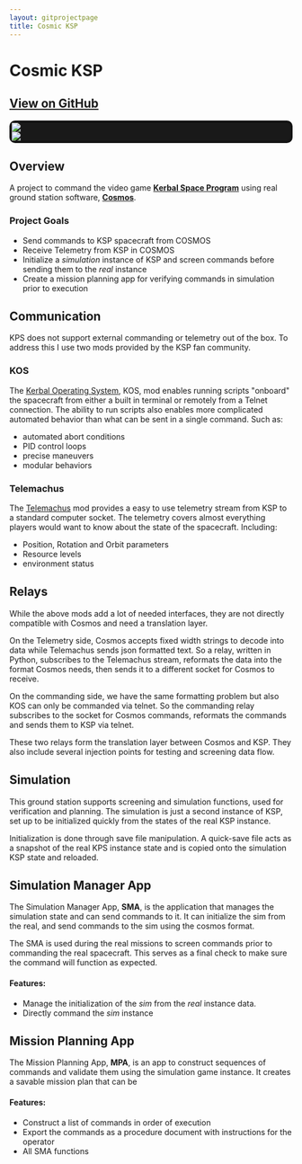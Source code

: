 ```yaml
---
layout: gitprojectpage
title: Cosmic KSP
---
```


# **Cosmic KSP**

## **[View on GitHub](https://github.com/Timin8er/KOS-Commander)**

<div class="row p-1 my-3" style="border-radius: 10px; border-style: solid; border-color: #121212; border-width: 4px; background-color: #191919;">

  <div class="col d-flex align-items-center">
    <img class="figure-img img-fluid mx-auto w-75" src="https://cosmosc2.com/img/COSMOS.png">
  </div>

  <div class="col d-flex align-items-center ">
    <img class="figure-img img-fluid mx-auto h-75" src="https://www.kerbalspaceprogram.com/wp-content/uploads/2019/08/mercury-logo-white-new.png">
  </div>

</div>

## **Overview**
A project to command the video game **[Kerbal Space Program](https://www.kerbalspaceprogram.com/)** using real ground station software, **[Cosmos](https://cosmosc2.com/)**.

### Project Goals
- Send commands to KSP spacecraft from COSMOS
- Receive Telemetry from KSP in COSMOS
- Initialize a *simulation* instance of KSP and screen commands before sending them to the *real* instance
- Create a mission planning app for verifying commands in simulation prior to execution

## **Communication**
KPS does not support external commanding or telemetry out of the box. To address this I use two mods provided by the KSP fan community.

### **KOS**
The [Kerbal Operating System](https://ksp-kos.github.io/KOS/), KOS, mod enables running scripts "onboard" the spacecraft from either a built in terminal or remotely from a Telnet connection.
The ability to run scripts also enables more complicated automated behavior than what can be sent in a single command. Such as:
- automated abort conditions
- PID control loops
- precise maneuvers
- modular behaviors

### **Telemachus**
The [Telemachus](https://github.com/TeleIO/Telemachus-1) mod provides a easy to use telemetry stream from KSP to a standard computer socket.
The telemetry covers almost everything players would want to know about the state of the spacecraft. Including:
- Position, Rotation and Orbit parameters
- Resource levels
- environment status

## **Relays**
While the above mods add a lot of needed interfaces, they are not directly compatible with Cosmos and need a translation layer.

On the Telemetry side, Cosmos accepts fixed width strings to decode into data while Telemachus sends json formatted text.
So a relay, written in Python, subscribes to the Telemachus stream, reformats the data into the format Cosmos needs, then sends it to a different socket for Cosmos to receive.

On the commanding side, we have the same formatting problem but also KOS can only be commanded via telnet. So the commanding relay subscribes to the socket for Cosmos commands, reformats the commands and sends them to KSP via telnet.

These two relays form the translation layer between Cosmos and KSP. They also include several injection points for testing and screening data flow.

## **Simulation**
This ground station supports screening and simulation functions, used for verification and planning. The simulation is just a second instance of KSP, set up to be initialized quickly from the states of the real KSP instance.

Initialization is done through save file manipulation. A quick-save file acts as a snapshot of the real KPS instance state and is copied onto the simulation KSP state and reloaded.

## **Simulation Manager App**
The Simulation Manager App, **SMA**, is the application that manages the simulation state and can send commands to it. It can initialize the sim from the real, and send commands to the sim using the cosmos format.

The SMA is used during the real missions to screen commands prior to commanding the real spacecraft. This serves as a final check to make sure the command will function as expected.

#### Features:
- Manage the initialization of the *sim* from the *real* instance data.
- Directly command the *sim* instance

## **Mission Planning App**
The Mission Planning App, **MPA**, is an app to construct sequences of commands and validate them using the simulation game instance. It creates a savable mission plan that can be

#### Features:
- Construct a list of commands in order of execution
- Export the commands as a procedure document with instructions for the operator
- All SMA functions
